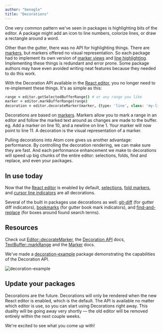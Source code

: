 ```yaml
---
author: "benogle"
title: "Decorations"
---
```


One very common pattern we've seen in packages is highlighting bits of the editor. A package might add an icon to line numbers, colorize lines, or draw a rectangle around a word.

<!--more-->

Other than the gutter, there was no API for highlighting things. There are [markers](https://atom.io/docs/api/latest/api/classes/Marker.html), but markers offered no visual representation. So each package had to implement its own version of [marker views](https://github.com/atom/find-and-replace/blob/master/lib/marker-view.coffee) and [line highlighting](https://atom.io/packages/merge-conflicts). Implementing these things is redundant and error prone. Some package authors may have even avoided writing neat features because they needed to do this work.

With the Decoration API available in the [React editor](/blog/2014/07/22/default-to-react-editor), you no longer need to re-implement these things. It's as simple as this:

```coffee
range = editor.getSelectedBufferRange() # or any range you like
marker = editor.markBufferRange(range)
decoration = editor.decorateMarker(marker, {type: 'line', class: 'my-line-class'})
```

Decorations are based on [markers](https://atom.io/docs/api/latest/api/classes/Marker.html). Markers allow you to mark a range in an editor and follow the marked text around as changes are made to the buffer. eg. Add a marker on line 10, and a newline on line 1. Your marker will now point to line 11. A decoration is the visual representation of a marker.

Pulling decorations into Atom core gives us another advantage: performance. By controlling the decoration rendering, we can make sure they are fast. And each performance enhancement we make to decorations will speed up big chunks of the entire editor: selections, folds, find and replace, and even your packages.

## In use today

Now that the [React editor](/blog/2014/07/22/default-to-react-editor) is enabled by default, [selections](https://github.com/atom/atom/blob/a82ea86a050a2a44d29a7c9e9f14c4581bd9d131/src/selection.coffee#L18), [fold markers](https://github.com/atom/atom/blob/a82ea86a050a2a44d29a7c9e9f14c4581bd9d131/src/display-buffer.coffee#L1097), and [cursor line indicators](https://github.com/atom/atom/blob/a82ea86a050a2a44d29a7c9e9f14c4581bd9d131/src/editor.coffee#L1244) are all decorations.

Several of the built in packages use decorations as well: [git-diff](https://github.com/atom/git-diff) (for gutter diff indicators), [bookmarks](https://github.com/atom/bookmarks) (for gutter book mark indicators), and [find-and-replace](https://github.com/atom/find-and-replace) (for boxes around found search terms).

## Resources

Check out [Editor::decorateMarker](https://atom.io/docs/api/latest/api/classes/Editor.html#decorateMarker-instance), the [Decoration API](https://atom.io/docs/api/latest/api/classes/Decoration.html) docs, [TextBuffer::markRange](https://atom.io/docs/api/latest/api/classes/TextBuffer.html#markRange-instance) and the [Marker](https://atom.io/docs/api/latest/api/classes/Marker.html) docs.

We've made a [decoration-example](https://github.com/atom/decoration-example) package demonstrating the capabilities of the Decoration API.

![decoration-example](https://cloud.githubusercontent.com/assets/69169/3518389/d9a8344e-06ff-11e4-9283-c32c9d99e0c1.gif)

## Update your packages

Decorations are the future. Decorations will only be rendered when the new React editor is enabled, which is the default. The API is available no matter which editor is use, so you can start using Decorations right away. This duality will be going away very shortly — the old editor will be removed entirely within the next couple weeks.

We're excited to see what you come up with!
